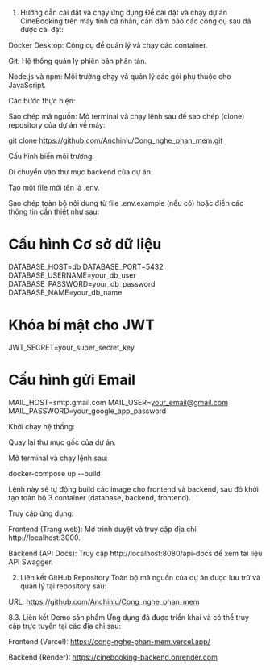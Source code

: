 1. Hướng dẫn cài đặt và chạy ứng dụng
Để cài đặt và chạy dự án CineBooking trên máy tính cá nhân, cần đảm bảo các công cụ sau đã được cài đặt:

Docker Desktop: Công cụ để quản lý và chạy các container.

Git: Hệ thống quản lý phiên bản phân tán.

Node.js và npm: Môi trường chạy và quản lý các gói phụ thuộc cho JavaScript.

Các bước thực hiện:

Sao chép mã nguồn:
Mở terminal và chạy lệnh sau để sao chép (clone) repository của dự án về máy:

git clone https://github.com/Anchinlu/Cong_nghe_phan_mem.git

Cấu hình biến môi trường:

Di chuyển vào thư mục backend của dự án.

Tạo một file mới tên là .env.

Sao chép toàn bộ nội dung từ file .env.example (nếu có) hoặc điền các thông tin cần thiết như sau:

# Cấu hình Cơ sở dữ liệu
DATABASE_HOST=db
DATABASE_PORT=5432
DATABASE_USERNAME=your_db_user
DATABASE_PASSWORD=your_db_password
DATABASE_NAME=your_db_name

# Khóa bí mật cho JWT
JWT_SECRET=your_super_secret_key

# Cấu hình gửi Email
MAIL_HOST=smtp.gmail.com
MAIL_USER=your_email@gmail.com
MAIL_PASSWORD=your_google_app_password

Khởi chạy hệ thống:

Quay lại thư mục gốc của dự án.

Mở terminal và chạy lệnh sau:

docker-compose up --build

Lệnh này sẽ tự động build các image cho frontend và backend, sau đó khởi tạo toàn bộ 3 container (database, backend, frontend).

Truy cập ứng dụng:

Frontend (Trang web): Mở trình duyệt và truy cập địa chỉ http://localhost:3000.

Backend (API Docs): Truy cập http://localhost:8080/api-docs để xem tài liệu API Swagger.

2. Liên kết GitHub Repository
Toàn bộ mã nguồn của dự án được lưu trữ và quản lý tại repository sau:

URL: https://github.com/Anchinlu/Cong_nghe_phan_mem

8.3. Liên kết Demo sản phẩm
Ứng dụng đã được triển khai và có thể truy cập trực tuyến tại các địa chỉ sau:

Frontend (Vercel): https://cong-nghe-phan-mem.vercel.app/

Backend (Render): https://cinebooking-backend.onrender.com
